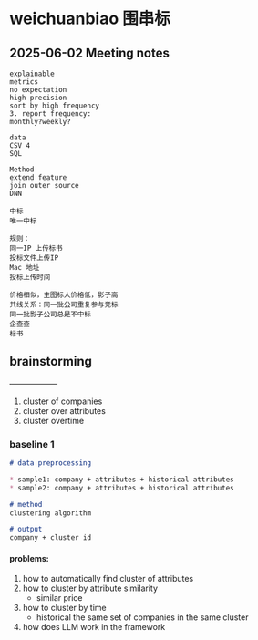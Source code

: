# weichuanbiao 围串标


## 2025-06-02 Meeting notes
```text
explainable
metrics
no expectation
high precision
sort by high frequency
3. report frequency:
monthly?weekly?

data
CSV 4
SQL

Method
extend feature
join outer source
DNN

中标
唯一中标

规则：
同一IP 上传标书
投标文件上传IP
Mac 地址
投标上传时间

价格相似，主图标人价格低，影子高
共线关系：同一批公司重复参与竞标
同一批影子公司总是不中标
企查查
标书
```


## brainstorming
——————

1. cluster of companies
2. cluster over attributes
3. cluster overtime

### baseline 1

```markdown
# data preprocessing

* sample1: company + attributes + historical attributes
* sample2: company + attributes + historical attributes

# method
clustering algorithm

# output
company + cluster id
```

#### problems:
1. how to automatically find cluster of attributes
2. how to cluster by attribute similarity
    * similar price
3. how to cluster by time
    * historical the same set of companies in the same cluster
4. how does LLM work in the framework